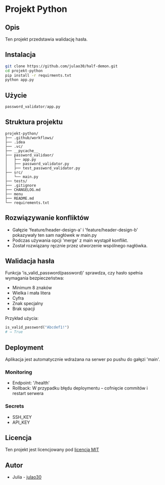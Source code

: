 # Projekt Python

## Opis
Ten projekt przedstawia walidację hasła.

## Instalacja
```bash
git clone https://github.com/julao30/half-demon.git
cd projekt-python
pip install -r requirments.txt
python app.py
```

## Użycie
```python
password_validator/app.py
```

## Struktura projektu
```
projekt-python/
├── .github/workflows/
├── .idea
├── .vc/
├── __pycache__
├── password_validaor/
│   ├── app.py
│   ├── password_validator.py
│   ├── test_password_validator.py
├── src/
│   └── main.py
├── tests/
├── .gitignore
├── CHANGELOG.md
├── menu
├── README.md
└── requirements.txt
```

## Rozwiązywanie konfliktów
- Gałęzie 'feature/header-design-a' i 'feature/header-design-b' pokazywały ten sam nagłówek w main.py
- Podczas używania opcji 'merge' z main wystąpił konflikt.
- Został rozwiązany ręcznie przez utworzenie wspólnego nagłówka.

## Walidacja hasła
Funkcja 'is_valid_password(password)' sprawdza, czy hasło spełnia wymagania bezpieczeństwa:
- Minimum 8 znaków
- Wielka i mała litera
- Cyfra
- Znak specjalny
- Brak spacji

Przykład użycia:

```python
is_valid_password("Abcdef1!")
# → True
```

## Deployment
Aplikacja jest automatycznie wdrażana na serwer po pushu do gałęzi 'main'.

### Monitoring
- Endpoint: '/health'
- Rollback: W przypadku błędu deploymentu – cofnięcie commitów i restart serwera

### Secrets
- SSH_KEY
- API_KEY

## Licencja
Ten projekt jest licencjowany pod [licencją MIT](https://pl.wikipedia.org/wiki/Licencja_MIT)

## Autor
- Julia - [julao30](https://github.com/julao30)
